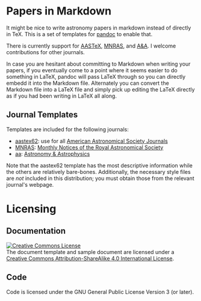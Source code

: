 # Papers in Markdown

It might be nice to write astronomy papers in markdown instead of directly in TeX.
This is a set of templates for [pandoc](https://pandoc.org/) to enable that.

There is currently support for [AASTeX](https://journals.aas.org/authors/aastex/), [MNRAS](https://academic.oup.com/mnras/), and [A&A](https://www.aanda.org/).
I welcome contributions for other journals.

In case you are hesitant about committing to Markdown when writing your papers, if you eventually come to a point where it seems easier to do something in LaTeX, pandoc will pass LaTeX through so you can directly embedd it into the Markdown file.
Alternately you can convert the Markdown file into a LaTeX file and simply pick up editing the LaTeX directly as if you had been writing in LaTeX all along.

## Journal Templates

Templates are included for the following journals:

* [aastex62](aastex62/): use for all [American Astronomical Society Journals](https://aas.org/publications/publishing)
* [MNRAS](mnras/): [Monthly Notices of the Royal Astronomical Society](https://academic.oup.com/mnras/)
* [aa](aa/): [Astronomy & Astrophysics](https://www.aanda.org/)

Note that the aastex62 template has the most descriptive information while the others are relatively bare-bones.
Additionally, the necessary style files are *not* included in this distribution; you must obtain those from the relevant journal's webpage.

# Licensing

## Documentation

<a rel="license" href="http://creativecommons.org/licenses/by-sa/4.0/"><img alt="Creative Commons License" style="border-width:0" src="https://i.creativecommons.org/l/by-sa/4.0/88x31.png" /></a><br />The document template and sample document are licensed under a <a rel="license" href="http://creativecommons.org/licenses/by-sa/4.0/">Creative Commons Attribution-ShareAlike 4.0 International License</a>.

## Code

Code is licensed under the GNU General Public License Version 3 (or later).
